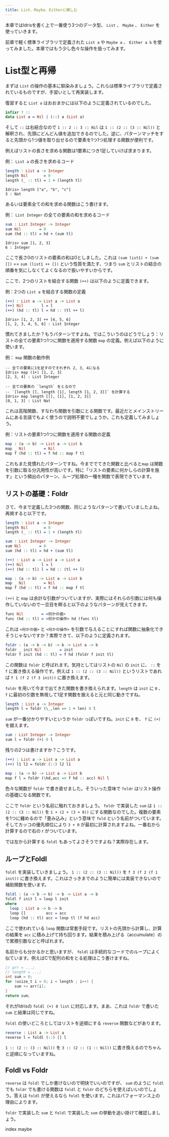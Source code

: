 ```yaml
---
title: List、Maybe、Eitherに親しむ
---
```


本章ではIdrisを書く上で一番使う3つのデータ型、 `List` 、 `Maybe` 、 `Either` を使っていきます。

前章で軽く標準ライブラリで定義された `List a` や `Maybe a` 、 `Either a b` を使ってみました。本章ではもう少し色々な操作を扱ってみます。

# List型と再帰

まずは `List` の操作の基本に馴染みましょう。これらは標準ライブラリで定義されているものですが、手習いとして再実装します。

復習すると `List a` はおおまかには以下のように定義されているのでした。

```idris
infixr 7 ::
data List a = Nil | (::) a (List a)
```

そして `::` は右結合なので `1 :: 2 :: 3 :: Nil` は `1 :: (2 :: (3 :: Nil))` と解釈され、先頭にどんどん値を追加できるのでした。逆に、パターンマッチをすると先頭から1つ値を取り出せるので要素を1つ1つ処理する関数が便利です。

例えばリストの長さを求める関数は1要素につき1足していけば求まります。

例： `List a` の長さを求めるコード

```idris
length : List a -> Integer
length Nil       = 0
length (_ :: tl) = 1 + (length tl)
```

```
Idris> length ["a", "b", "c"]
3 : Nat
```


あるいは要素全ての和を求める関数はこう書けます。

例： `List Integer` の全ての要素の和を求めるコード

```idris
sum : List Integer -> Integer
sum Nil        = 0
sum (hd :: tl) = hd + (sum tl)
```

```text
Idris> sum [1, 2, 3]
6 : Integer
```


ここで長さ0のリストの要素の和は0としました。これは `(sum list1) + (sum [])` == `sum (list1 ++ [])` という性質を満たす、つまり `sum` とリストの結合の順番を気にしなくてよくなるので扱いやすいからです。

ここで、2つのリストを結合する関数 `(++)` は以下のように定義できます。

例：2つの `List a` を結合する関数の定義

```idris
(++) : List a -> List a -> List a
(++) Nil        l = l
(++) (hd :: tl) l = hd :: (tl ++ l)
```

```
Idris> [1, 2, 3] ++ [4, 5, 6]
[1, 2, 3, 4, 5, 6] : List Integer
```

慣れてきましたか？もうパターンですよね。ではこういうのはどうでしょう：リストの全ての要素1つ1つに関数を適用する関数 `map` の定義。例えば以下のように使います。

例： `map` 関数の動作例

```text
-- 全ての要素に1を足すのでそれぞれ 2, 3, 4になる
Idris> map (1+) [1, 2, 3]
[2, 3, 4] : List Integer

-- 全ての要素の `length` をとるので
-- `[length [], length [1], length [1, 2, 3]]` を計算する
Idris> map length [[], [1], [1, 2, 3]]
[0, 1, 3] : List Nat
```

これは高階関数、すなわち関数を引数にとる関数です。最近だとメインストリームにある言語でもよく使うので説明不要でしょうか。これも定義してみましょう。

例：リストの要素1つ1つに関数を適用する関数の定義

```idris
map : (a -> b) -> List a -> List b
map _ Nil        = Nil
map f (hd :: tl) = f hd :: map f tl
```

これもまた見慣れたパターンですね。今まででてきた関数と比べると`map` は関数を引数に取る分汎用性が高いです。特に「リストの要素に何かしらの計算を施す」という頻出のパターン、ループ処理の一種を関数で表現できています。

## リストの基礎：Foldr

さて、今まで定義した3つの関数、同じようなパターンで書いていましたよね。再掲すると以下です。


```idris
length : List a -> Integer
length Nil       = 0
length (_ :: tl) = 1 + (length tl)

sum : List Integer -> Integer
sum Nil        = 0
sum (hd :: tl) = hd + (sum tl)

(++) : List a -> List a -> List a
(++) Nil        l = l
(++) (hd :: tl) l = hd :: (tl ++ l)

map : (a -> b) -> List a -> List b
map _ Nil        = Nil
map f (hd :: tl) = f hd :: map f tl
```

`(++)` と `map` は余計な引数がついていますが、実際にはそれらの引数には何も操作していないので一旦目を瞑ると以下のようなパターンが見えてきます。

```idris
func Nil        = <何かの値>
func (hd :: tl) = <何かの操作> hd (func tl)
```

これは `<何かの値>` と `<何かの操作>` を引数で与えることにすれば関数に抽象化できそうじゃないですか？実際できて、以下のように定義されます。

```idris
foldr : (a -> b -> b) -> b -> List a -> b
foldr _ init Nil        = init
foldr f init (hd :: tl) = f hd (foldr f init tl)
```

この関数は `foldr` と呼ばれます。気持としてはリストの `Nil` の `init` に、 `::` を `f` に置き換える操作です。例えば `1 :: (2 :: (3 :: Nil))` というリストであれば `f 1 (f 2 (f 3 init))` に置き換えます。

`foldr` を用いて今まで出てきた関数を書き換えられます。`length` は `init` に `0` 、 `f` に最初の引数を無視して1足す関数を据えると元と同じ動きですね。

```idris
length : List a -> Integer
length l = foldr (\_,len => 1 + len) 0 l
```

`sum` が一番分かりやすいというか `foldr` っぽいですね。`init` に `0` を、 `f` に `(+)` を据えます。

```idris
sum : List Integer -> Integer
sum l = foldr (+) 0 l
```

残りの2つは書けますか？こうです。

```idris
(++) : List a -> List a -> List a
(++) l1 l2 = foldr (::) l2 l1

map : (a -> b) -> List a -> List b
map f l = foldr (\hd,acc => f hd :: acc) Nil l
```

色々な関数が `foldr` で書き直せました。そういった意味で `foldr` はリスト操作の基礎になる関数です。

ここで `foldr` という名前に触れておきましょう。 `foldr` で実装した `sum` は `1 :: (2 :: (3 :: Nil))` を `1 + (2 + (3 + 0))` にする関数なのでした。複数の要素を1つに纏めるので「畳み込み」という意味で `fold` という名前がついています。そしてカッコの優先順位により `3 + 0` が最初に計算されますよね。一番右から計算するので右の r がついています。

では左から計算する `foldl` もあってよさそうですよね？実際存在します。

## ループとFoldl

`foldl` を実装していきましょう。 `1 :: (2 :: (3 :: Nil))` を `f 3 (f 2 (f 1 init))` に書き換えます。これはさっきまでのように簡単には実装できないので補助関数を使います。

```idris
foldl : (a -> b -> b) -> b -> List a -> b
foldl f init l = loop l init
where
  loop : List a -> b -> b
  loop []         acc = acc
  loop (hd :: tl) acc = loop tl (f hd acc)
```

ここで使われている `loop` 関数は常套手段です。リストの先頭から計算し、計算の結果を `acc` に積み上げて持ち回ります。結果を積み上げる（accumulate）ので累積引数などと呼ばれます。

名前からも分かるかと思いますが、 `foldl` は手続的なコードでのループによく似ています。例えばCで配列の和をとる処理はこう書けますね。

``` c
// arr = ...;
// length = ...;
int sum = 0;
for (usize_t i = 0; i < length ; i++) {
    sum += arr[i];
}
return sum;
```

それがIdrisの `foldl (+) 0 list` に対応します。まあ、これは `foldr` で書いた `sum` と結果は同じですね。

`foldl` の使いどころとしてはリストを逆順にする `reverse` 関数などがあります。

``` idris
reverse : List a -> List a
reverse l = foldl (::) [] l
```

`1 :: (2 :: (3 :: Nil))` を `3 :: (2 :: (1 :: Nil))` に書き換えるのでちゃんと逆順になっていますね。

## Foldl vs Foldr

`reverse` は `foldl` でしか書けないので明快でいいのですが、 `sum` のように `foldl` でも `foldr` でも書ける関数は `foldl` と `foldr` のどちらを使えばいいのでしょう。答えは `foldl` が使えるなら `foldl` を使います。これはパフォーマンス上の理由によります。

`foldr` で実装した `sum` と `foldl` で実装した `sum` の挙動を追い掛けて確認しましょう。


index
maybe
